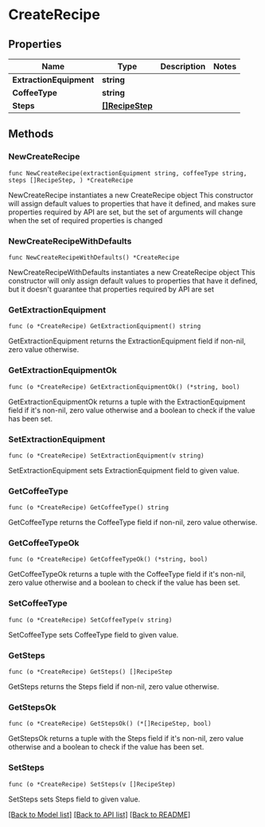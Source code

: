 # CreateRecipe

## Properties

Name | Type | Description | Notes
------------ | ------------- | ------------- | -------------
**ExtractionEquipment** | **string** |  | 
**CoffeeType** | **string** |  | 
**Steps** | [**[]RecipeStep**](RecipeStep.md) |  | 

## Methods

### NewCreateRecipe

`func NewCreateRecipe(extractionEquipment string, coffeeType string, steps []RecipeStep, ) *CreateRecipe`

NewCreateRecipe instantiates a new CreateRecipe object
This constructor will assign default values to properties that have it defined,
and makes sure properties required by API are set, but the set of arguments
will change when the set of required properties is changed

### NewCreateRecipeWithDefaults

`func NewCreateRecipeWithDefaults() *CreateRecipe`

NewCreateRecipeWithDefaults instantiates a new CreateRecipe object
This constructor will only assign default values to properties that have it defined,
but it doesn't guarantee that properties required by API are set

### GetExtractionEquipment

`func (o *CreateRecipe) GetExtractionEquipment() string`

GetExtractionEquipment returns the ExtractionEquipment field if non-nil, zero value otherwise.

### GetExtractionEquipmentOk

`func (o *CreateRecipe) GetExtractionEquipmentOk() (*string, bool)`

GetExtractionEquipmentOk returns a tuple with the ExtractionEquipment field if it's non-nil, zero value otherwise
and a boolean to check if the value has been set.

### SetExtractionEquipment

`func (o *CreateRecipe) SetExtractionEquipment(v string)`

SetExtractionEquipment sets ExtractionEquipment field to given value.


### GetCoffeeType

`func (o *CreateRecipe) GetCoffeeType() string`

GetCoffeeType returns the CoffeeType field if non-nil, zero value otherwise.

### GetCoffeeTypeOk

`func (o *CreateRecipe) GetCoffeeTypeOk() (*string, bool)`

GetCoffeeTypeOk returns a tuple with the CoffeeType field if it's non-nil, zero value otherwise
and a boolean to check if the value has been set.

### SetCoffeeType

`func (o *CreateRecipe) SetCoffeeType(v string)`

SetCoffeeType sets CoffeeType field to given value.


### GetSteps

`func (o *CreateRecipe) GetSteps() []RecipeStep`

GetSteps returns the Steps field if non-nil, zero value otherwise.

### GetStepsOk

`func (o *CreateRecipe) GetStepsOk() (*[]RecipeStep, bool)`

GetStepsOk returns a tuple with the Steps field if it's non-nil, zero value otherwise
and a boolean to check if the value has been set.

### SetSteps

`func (o *CreateRecipe) SetSteps(v []RecipeStep)`

SetSteps sets Steps field to given value.



[[Back to Model list]](../README.md#documentation-for-models) [[Back to API list]](../README.md#documentation-for-api-endpoints) [[Back to README]](../README.md)


